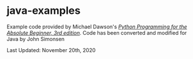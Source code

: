 # java-examples
Example code provided by Michael Dawson's *[Python Programming for the Absolute Beginner, 3rd edition](https://www.amazon.com/Python-Programming-Absolute-Beginner-3rd/dp/1435455002/)*.
Code has been converted and modified for Java by John Simonsen


Last Updated: November 20th, 2020
